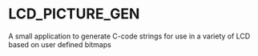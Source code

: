 # LCD_PICTURE_GEN
A small application to generate C-code strings for use in a variety of LCD based on user defined bitmaps

